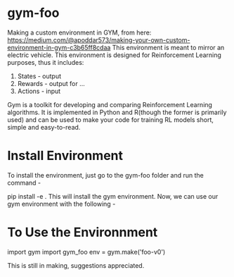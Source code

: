 # gym-foo
Making a custom environment in GYM, from here: https://medium.com/@apoddar573/making-your-own-custom-environment-in-gym-c3b65ff8cdaa
This environment is meant to mirror an electric vehicle. 
This environment is designed for Reinforcement Learning purposes, thus it includes:
1. States - output
2. Rewards - output for ...
3. Actions - input

Gym is a toolkit for developing and comparing Reinforcement Learning algorithms. It is implemented in Python and R(though the former is primarily used) and can be used to make your code for training RL models short, simple and easy-to-read.


# Install Environment

To install the environment, just go to the gym-foo folder and run the command -

pip install -e .
This will install the gym environment. Now, we can use our gym environment with the following -

# To Use the Environnment

import gym
import gym_foo
env = gym.make('foo-v0')

This is still in making, suggestions appreciated.
